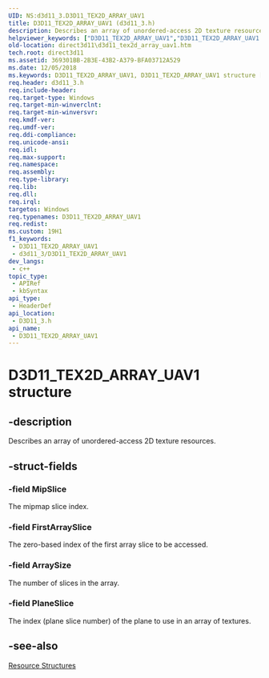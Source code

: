 ```yaml
---
UID: NS:d3d11_3.D3D11_TEX2D_ARRAY_UAV1
title: D3D11_TEX2D_ARRAY_UAV1 (d3d11_3.h)
description: Describes an array of unordered-access 2D texture resources.
helpviewer_keywords: ["D3D11_TEX2D_ARRAY_UAV1","D3D11_TEX2D_ARRAY_UAV1 structure [Direct3D 11]","d3d11_3/D3D11_TEX2D_ARRAY_UAV1","direct3d11.d3d11_tex2d_array_uav1"]
old-location: direct3d11\d3d11_tex2d_array_uav1.htm
tech.root: direct3d11
ms.assetid: 369301BB-2B3E-43B2-A379-BFA03712A529
ms.date: 12/05/2018
ms.keywords: D3D11_TEX2D_ARRAY_UAV1, D3D11_TEX2D_ARRAY_UAV1 structure [Direct3D 11], d3d11_3/D3D11_TEX2D_ARRAY_UAV1, direct3d11.d3d11_tex2d_array_uav1
req.header: d3d11_3.h
req.include-header: 
req.target-type: Windows
req.target-min-winverclnt: 
req.target-min-winversvr: 
req.kmdf-ver: 
req.umdf-ver: 
req.ddi-compliance: 
req.unicode-ansi: 
req.idl: 
req.max-support: 
req.namespace: 
req.assembly: 
req.type-library: 
req.lib: 
req.dll: 
req.irql: 
targetos: Windows
req.typenames: D3D11_TEX2D_ARRAY_UAV1
req.redist: 
ms.custom: 19H1
f1_keywords:
 - D3D11_TEX2D_ARRAY_UAV1
 - d3d11_3/D3D11_TEX2D_ARRAY_UAV1
dev_langs:
 - c++
topic_type:
 - APIRef
 - kbSyntax
api_type:
 - HeaderDef
api_location:
 - D3D11_3.h
api_name:
 - D3D11_TEX2D_ARRAY_UAV1
---
```


# D3D11_TEX2D_ARRAY_UAV1 structure


## -description

Describes an array of unordered-access 2D texture resources.

## -struct-fields

### -field MipSlice

The mipmap slice index.

### -field FirstArraySlice

The zero-based index of the first array slice to be accessed.

### -field ArraySize

The number of slices in the array.

### -field PlaneSlice

The index (plane slice number) of the plane to use in an array of textures.

## -see-also

<a href="https://docs.microsoft.com/windows/desktop/direct3d11/d3d11-graphics-reference-resource-structures">Resource Structures</a>

